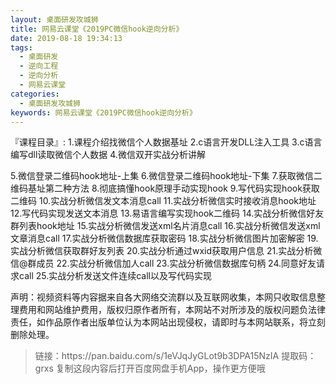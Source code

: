 ```yaml
---
layout: 桌面研发攻城狮
title: 网易云课堂《2019PC微信hook逆向分析》
date: 2019-08-18 19:34:13
tags:
  - 桌面研发
  - 逆向工程
  - 逆向分析
  - 网易云课堂
categories:
  - 桌面研发攻城狮
keywords: 网易云课堂《2019PC微信hook逆向分析》
---
```

『课程目录』:
1.课程介绍找微信个人数据基址
2.c语言开发DLL注入工具
3.c语言编写dll读取微信个人数据
4.微信双开实战分析讲解
<!-- more --> 
5.微信登录二维码hook地址-上集
6.微信登录二维码hook地址-下集
7.获取微信二维码基址第二种方法
8.彻底搞懂hook原理手动实现hook
9.写代码实现hook获取二维码
10.实战分析微信发文本消息call
11.实战分析微信实时接收消息hook地址
12.写代码实现发送文本消息
13.易语言编写实现hook二维码
14.实战分析微信好友群列表hook地址
15.实战分析微信发送xml名片消息call
16.实战分析微信发送xml文章消息call
17.实战分析微信数据库获取密码
18.实战分析微信图片加密解密
19.实战分析微信获取群好友列表
20.实战分析通过wxid获取用户信息
21.实战分析微信@群成员
22.实战分析微信加人call
23.实战分析微信数据库句柄
24.同意好友请求call
25.实战分析发送文件连续call以及写代码实现

<div>
    <div class="post-copyright__author">
      <span class="post-copyright-meta">声明：视频资料等内容据来自各大网络交流群以及互联网收集，本网只收取信息整理费用和网站维护费用，版权归原作者所有，本网站不对所涉及的版权问题负法律责任，如作品原作者出版单位认为本网站出现侵权，请即时与本网站联系，将立刻删除处理。 </span>
    </div>
</div>

<blockquote class="blockquote-center">
链接：https://pan.baidu.com/s/1eVJqJyGLot9b3DPA15NzIA 
提取码：grxs 
复制这段内容后打开百度网盘手机App，操作更方便哦
</blockquote>

